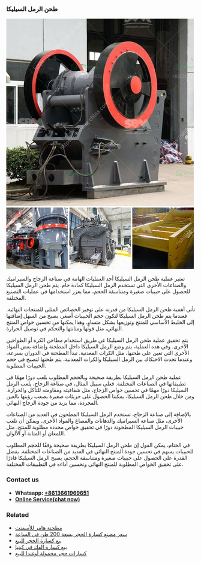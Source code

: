 <h3>طحن الرمل السيليكا</h3><img src='1701852457.jpg' alt=''><p>تعتبر عملية طحن الرمل السيليكا أحد العمليات الهامة في صناعة الزجاج والسيراميك والصناعات الأخرى التي تستخدم الرمل السيليكا كمادة خام. يتم طحن الرمل السيليكا للحصول على حبيبات صغيرة ومتناسقة الحجم، مما يعزز استخدامها في عمليات التصنيع المختلفة.</p><p>تأتي أهمية طحن الرمل السيليكا من قدرته على توفير الخصائص المثلى للمنتجات النهائية. فعندما يتم طحن الرمل السيليكا لتكون حجم الحبيبات أصغر، يصبح من السهل إضافتها إلى الخليط الأساسي للمنتج وتوزيعها بشكل متساوٍ. وهذا يمكنها من تحسين خواص المنتج النهائي، مثل قوتها ومتانتها والتحكم في توصيل الحرارة.</p><p>يتم تحقيق عملية طحن الرمل السيليكا عن طريق استخدام مطاحن الكرة أو الطواحين الأخرى. وفي هذه العملية، يتم وضع الرمل السيليكا داخل المطحنة وإضافة بعض المواد الأخرى التي تعين على طحنها، مثل الكرات المعدنية. تبدأ المطحنة في الدوران بسرعة، وعندما تحدث الاحتكاك بين الرمل السيليكا والكرات المعدنية، يتم طحنها لتصبح في حجم الحبيبات المطلوبة.</p><p>عملية طحن الرمل السيليكا بطريقة صحيحة وبالحجم المطلوب يلعب دورًا مهمًا في تطبيقاتها في الصناعات المختلفة. فعلى سبيل المثال، في صناعة الزجاج، يلعب الرمل السيليكا دورًا مهمًا في تحسين خواص الزجاج، مثل شفافيته ومقاومته للتأكل والحرارة. ومن خلال طحن الرمل السيليكا، يمكننا الحصول على جزيئات صغيرة يصعب رؤيتها بالعين المجردة، مما يزيد من جودة الزجاج النهائي.</p><p>بالإضافة إلى صناعة الزجاج، تستخدم الرمل السيليكا المطحون في العديد من الصناعات الأخرى، مثل صناعة السيراميك والدهانات والمصاغ والمواد الأخرى. ويمكن أن تلعب حبيبات الرمل السيليكا المطحونة دورًا في تحقيق خواص محددة مطلوبة للمنتج، مثل اللمعان أو المتانة أو الألوان.</p><p>في الختام، يمكن القول إن طحن الرمل السيليكا بطريقة صحيحة وفقًا للحجم المطلوب للحبيبات يسهم في تحسين جودة المنتج النهائي في العديد من الصناعات المختلفة. بفضل القدرة على الحصول على حبيبات صغيرة ومتناسقة الحجم، يصبح الرمل السيليكا قادرًا على تحقيق الخواص المطلوبة للمنتج النهائي وتحسين أداءه في التطبيقات المختلفة.</p><h3>Contact us</h3><ul><li><strong>Whatsapp:&nbsp;<a href="https://wa.me/8613661969651">+8613661969651</a></strong></li><li><a href="https://swt.shibang-china.com/?git&amp;zhl&amp;طحن الرمل السيليكا"><strong>Online Service(chat now)</strong></a></li></ul><h3>Related</h3><ul><li><a href='مطحنة هامر للأسمنت.md'>مطحنة هامر للأسمنت</a></li><li><a href='سعر مصنع كسارة الحجر بسعة 200 طن في الساعة.md'>سعر مصنع كسارة الحجر بسعة 200 طن في الساعة</a></li><li><a href='بيع كسارة الحجر للبيع.md'>بيع كسارة الحجر للبيع</a></li><li><a href='بيع كسارة الفك في كينيا.md'>بيع كسارة الفك في كينيا</a></li><li><a href='كسارات حجر محمولة أوغندا للبيع.md'>كسارات حجر محمولة أوغندا للبيع</a></li></ul>